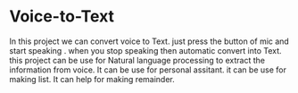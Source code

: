 # Voice-to-Text
In this project we can convert voice to Text. just press the button of mic and start speaking . when you stop speaking then automatic convert into Text. 
this project can be use for Natural language processing to extract the information from voice.
It can be use for personal assitant.
it can be use for making list.
It can help for making remainder. 
